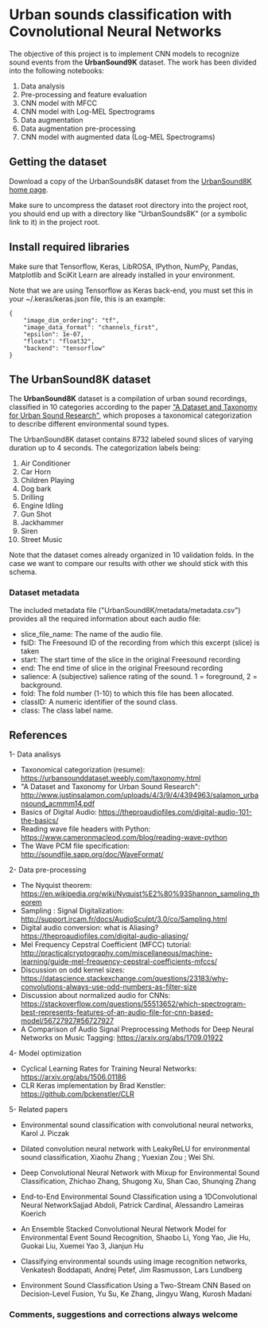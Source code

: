 # Urban sounds classification with Covnolutional Neural Networks

The objective of this project is to implement CNN models to recognize sound events from the **UrbanSound9K** dataset. The work has been divided into the following notebooks:

1. Data analysis
2. Pre-processing and feature evaluation
3. CNN model with MFCC 
4. CNN model with Log-MEL Spectrograms
5. Data augmentation
6. Data augmentation pre-processing
7. CNN model with augmented data (Log-MEL Spectrograms)


## Getting the dataset

Download a copy of the UrbanSounds8K dataset from the [UrbanSound8K home page](https://urbansounddataset.weebly.com/urbansound8k.html).

Make sure to uncompress the dataset root directory into the project root, you should end up with a directory like "UrbanSounds8K" (or a symbolic link to it) in the project root.


## Install required libraries

Make sure that Tensorflow, Keras, LibROSA, IPython, NumPy, Pandas, Matplotlib and SciKit Learn are already installed in your environment.

Note that we are using Tensorflow as Keras back-end, you must set this in your ~/.keras/keras.json file, this is an example:

```
{
    "image_dim_ordering": "tf",
    "image_data_format": "channels_first",
    "epsilon": 1e-07,
    "floatx": "float32",
    "backend": "tensorflow"
}
```

## The UrbanSound8K dataset

The **UrbanSound8K** dataset is a compilation of urban sound recordings, classified in 10 categories according to the paper ["A Dataset and Taxonomy for Urban Sound Research"](https://urbansounddataset.weebly.com/taxonomy.html), which proposes a taxonomical categorization to describe different environmental sound types.

The UrbanSound8K dataset contains 8732 labeled sound slices of varying duration up to 4 seconds. The categorization labels being:

1. Air Conditioner
1. Car Horn
1. Children Playing
1. Dog bark
1. Drilling
1. Engine Idling
1. Gun Shot
1. Jackhammer
1. Siren
1. Street Music

Note that the dataset comes already organized in 10 validation folds. In the case we want to compare our results with other we should stick with this schema.


### Dataset metadata

The included metadata file ("UrbanSound8K/metadata/metadata.csv") provides all the required information about each audio file:

* slice_file_name: The name of the audio file.
* fsID: The Freesound ID of the recording from which this excerpt (slice) is taken
* start: The start time of the slice in the original Freesound recording
* end: The end time of slice in the original Freesound recording
* salience: A (subjective) salience rating of the sound. 1 = foreground, 2 = background.
* fold: The fold number (1-10) to which this file has been allocated.
* classID: A numeric identifier of the sound class.
* class: The class label name.



## References

1- Data analisys
* Taxonomical categorization (resume): https://urbansounddataset.weebly.com/taxonomy.html
* "A Dataset and Taxonomy for Urban Sound Research":
http://www.justinsalamon.com/uploads/4/3/9/4/4394963/salamon_urbansound_acmmm14.pdf
* Basics of Digital Audio: https://theproaudiofiles.com/digital-audio-101-the-basics/
* Reading wave file headers with Python: https://www.cameronmacleod.com/blog/reading-wave-python
* The Wave PCM file specification: http://soundfile.sapp.org/doc/WaveFormat/ 

2- Data pre-processing
* The Nyquist theorem: https://en.wikipedia.org/wiki/Nyquist%E2%80%93Shannon_sampling_theorem
* Sampling : Signal Digitalization: http://support.ircam.fr/docs/AudioSculpt/3.0/co/Sampling.html
* Digital audio conversion: what is Aliasing? https://theproaudiofiles.com/digital-audio-aliasing/
* Mel Frequency Cepstral Coefficient (MFCC) tutorial: http://practicalcryptography.com/miscellaneous/machine-learning/guide-mel-frequency-cepstral-coefficients-mfccs/
* Discussion on odd kernel sizes: https://datascience.stackexchange.com/questions/23183/why-convolutions-always-use-odd-numbers-as-filter-size
* Discussion about normalized audio for CNNs: https://stackoverflow.com/questions/55513652/which-spectrogram-best-represents-features-of-an-audio-file-for-cnn-based-model/56727927#56727927
* A Comparison of Audio Signal Preprocessing Methods for Deep Neural Networks on Music Tagging: https://arxiv.org/abs/1709.01922

4- Model optimization
* Cyclical Learning Rates for Training Neural Networks: https://arxiv.org/abs/1506.01186
* CLR Keras implementation by Brad Kenstler: https://github.com/bckenstler/CLR

5- Related papers
* Environmental sound classification with convolutional neural networks, Karol J. Piczak
* Dilated convolution neural network with LeakyReLU for environmental sound classification, Xiaohu Zhang ; Yuexian Zou ; Wei Shi.

* Deep Convolutional Neural Network with Mixup for Environmental Sound Classification, Zhichao Zhang, Shugong Xu, Shan Cao, Shunqing Zhang

* End-to-End Environmental Sound Classification using a 1DConvolutional Neural NetworkSajjad Abdoli, Patrick Cardinal, Alessandro Lameiras Koerich

* An Ensemble Stacked Convolutional Neural Network Model for Environmental Event Sound Recognition, Shaobo Li, Yong Yao, Jie Hu, Guokai Liu, Xuemei Yao 3, Jianjun Hu

* Classifying environmental sounds using image recognition networks, Venkatesh Boddapati, Andrej Petef, Jim Rasmusson, Lars Lundberg

* Environment Sound Classification Using a Two-Stream CNN Based on Decision-Level Fusion, Yu Su, Ke Zhang, Jingyu Wang, Kurosh Madani


### Comments, suggestions and corrections always welcome 

